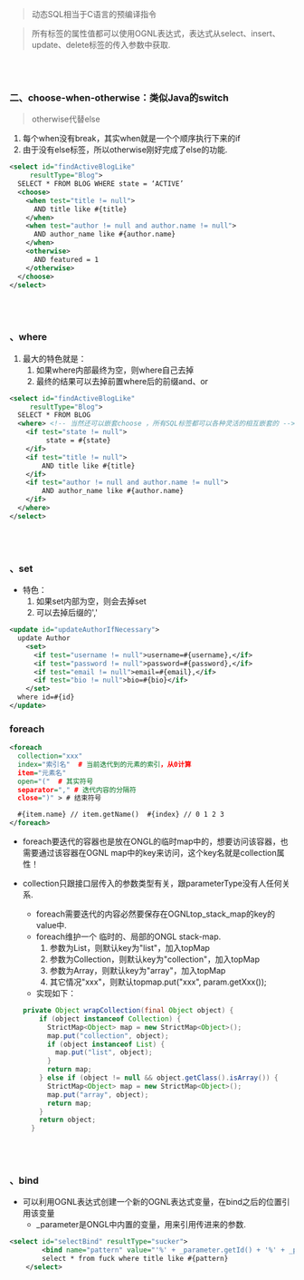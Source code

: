 > 动态SQL相当于C语言的预编译指令

> 所有标签的属性值都可以使用OGNL表达式，表达式从select、insert、update、delete标签的传入参数中获取.

<br><br>


### 二、choose-when-otherwise：类似Java的switch
> otherwise代替else

1. 每个when没有break，其实when就是一个个顺序执行下来的if
2. 由于没有else标签，所以otherwise刚好完成了else的功能.

```xml
<select id="findActiveBlogLike"
     resultType="Blog">
  SELECT * FROM BLOG WHERE state = ‘ACTIVE’
  <choose>
    <when test="title != null">
      AND title like #{title}
    </when>
    <when test="author != null and author.name != null">
      AND author_name like #{author.name}
    </when>
    <otherwise>
      AND featured = 1
    </otherwise>
  </choose>
</select>
```

<br><br>

### 、where

1. 最大的特色就是：
   1. 如果where内部最终为空，则where自己去掉
   2. 最终的结果可以去掉前置where后的前缀and、or


```xml
<select id="findActiveBlogLike"
     resultType="Blog">
  SELECT * FROM BLOG
  <where> <!-- 当然还可以嵌套choose ，所有SQL标签都可以各种灵活的相互嵌套的 -->
    <if test="state != null">
         state = #{state}
    </if>
    <if test="title != null">
        AND title like #{title}
    </if>
    <if test="author != null and author.name != null">
        AND author_name like #{author.name}
    </if>
  </where>
</select>
```

<br><br>

### 、set

- 特色：
   1. 如果set内部为空，则会去掉set
   2. 可以去掉后缀的','

```xml
<update id="updateAuthorIfNecessary">
  update Author
    <set>
      <if test="username != null">username=#{username},</if>
      <if test="password != null">password=#{password},</if>
      <if test="email != null">email=#{email},</if>
      <if test="bio != null">bio=#{bio}</if>
    </set>
  where id=#{id}
</update>
```


### foreach



```xml
<foreach
  collection="xxx"
  index="索引名"  # 当前迭代到的元素的索引，从0计算
  item="元素名"
  open="("  # 其实符号
  separator="," # 迭代内容的分隔符
  close=")" > # 结束符号

  #{item.name} // item.getName()  #{index} // 0 1 2 3
</foreach>
```

- foreach要迭代的容器也是放在ONGL的临时map中的，想要访问该容器，也需要通过该容器在OGNL map中的key来访问，这个key名就是collection属性！

- collection只跟接口层传入的参数类型有关，跟parameterType没有人任何关系.
  - foreach需要迭代的内容必然要保存在OGNLtop_stack_map的key的value中.
  - foreach维护一个 临时的、局部的ONGL stack-map.
     1. 参数为List，则默认key为"list"，加入topMap
     2. 参数为Collection，则默认key为"collection"，加入topMap
     3. 参数为Array，则默认key为"array"，加入topMap
     4. 其它情况"xxx"，则默认topmap.put("xxx", param.getXxx());
  - 实现如下：


  ```Java
  private Object wrapCollection(final Object object) {
      if (object instanceof Collection) {
        StrictMap<Object> map = new StrictMap<Object>();
        map.put("collection", object);
        if (object instanceof List) {
          map.put("list", object);
        }
        return map;
      } else if (object != null && object.getClass().isArray()) {
        StrictMap<Object> map = new StrictMap<Object>();
        map.put("array", object);
        return map;
      }
      return object;
    }
  ```


<br><br>

### 、bind

- 可以利用OGNL表达式创建一个新的OGNL表达式变量，在bind之后的位置引用该变量
   - \_parameter是ONGL中内置的变量，用来引用传进来的参数.

```xml
<select id="selectBind" resultType="sucker">
        <bind name="pattern" value="'%' + _parameter.getId() + '%' + _parameter.getName() + '%'" /> <!-- 得到 %15%lala% 字符串 -->
        select * from fuck where title like #{pattern}
    </select>
```
